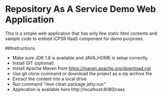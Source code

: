 # Repository As A Service Demo Web Application
This is a simple web application that has only few static html contents and sample code to embed ICPSR RaaS component for demo purposes.

##Instructions
* Make sure JDK 1.8 is available and JAVA_HOME is setup correctly.
* Install GIT (optional)
* Install Apache Maven from https://maven.apache.org/download.cgi
* Use git clone command or download the project as a zip archive file
* Extract the content into a local drive
* Run command "mvn clean package jetty:run"
* Application is available here http://localhost:8080/raas

